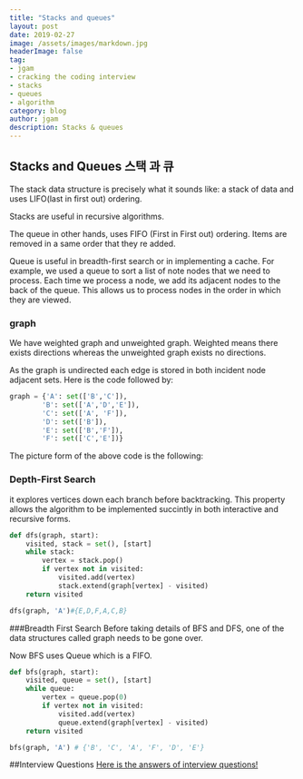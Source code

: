 ```yaml
---
title: "Stacks and queues"
layout: post
date: 2019-02-27
image: /assets/images/markdown.jpg
headerImage: false
tag:
- jgam
- cracking the coding interview
- stacks
- queues
- algorithm
category: blog
author: jgam
description: Stacks & queues
---
```


## Stacks and Queues 스택 과 큐
The stack data structure is precisely what it sounds like: a stack of data and uses LIFO(last in first out) ordering.

Stacks are useful in recursive algorithms.

The queue in other hands, uses FIFO (First in First out) ordering. Items are removed in a same order that they re added.

Queue is useful in breadth-first search or in implementing a cache. For example, we used a queue to sort a list of note nodes that we need to process. Each time we process a node, we add its adjacent nodes to the back of the queue. This allows us to process nodes in the order in which they are viewed.

### graph
We have weighted graph and unweighted graph. Weighted means there exists directions whereas the unweighted graph exists no directions.

As the graph is undirected each edge is stored in both incident node adjacent sets. Here is the code followed by:
```python
graph = {'A': set(['B','C']),
        'B': set(['A','D','E']),
        'C': set(['A', 'F']),
        'D': set(['B']),
        'E': set(['B','F']),
        'F': set(['C','E'])}
```
The picture form of the above code is the following:

### Depth-First Search
it explores vertices down each branch before backtracking. This property allows the algorithm to be implemented succintly in both interactive and recursive forms.
```python
def dfs(graph, start):
    visited, stack = set(), [start]
    while stack:
        vertex = stack.pop()
        if vertex not in visited:
            visited.add(vertex)
            stack.extend(graph[vertex] - visited)
    return visited

dfs(graph, 'A')#{E,D,F,A,C,B}
```

###Breadth First Search
Before taking details of BFS and DFS, one of the data structures called graph needs to be gone over.

Now BFS uses Queue which is a FIFO.

```python
def bfs(graph, start):
    visited, queue = set(), [start]
    while queue:
        vertex = queue.pop(0)
        if vertex not in visited:
            visited.add(vertex)
            queue.extend(graph[vertex] - visited)
    return visited

bfs(graph, 'A') # {'B', 'C', 'A', 'F', 'D', 'E'}
```
##Interview Questions
[Here is the answers of interview questions!](https://github.com/jgam/crackingthecoding/tree/master/chpt2)